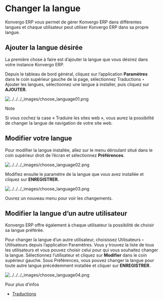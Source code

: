 # Changer la langue

Konvergo ERP vous permet de gérer Konvergo ERP dans différentes langues et chaque utilisateur
peut utiliser Konvergo ERP dans sa propre langue.

## Ajouter la langue désirée

La première chose à faire est d’ajouter la langue que vous désirez dans votre
instance Konvergo ERP.

Depuis le tableau de bord général, cliquez sur l’application **Paramètres**
dans le coin supérieur gauche de la page, sélectionnez Traductions ‣ Ajouter
les langues, sélectionnez une langue à installer, puis cliquez sur
**AJOUTER.**

![../../../_images/choose_language01.png](../../../_images/choose_language01.png)
<div class="alert alert-primary">
<p class="alert-title">
Note</p><p>Si vous cochez la case « Traduire les sites web », vous aurez la possibilité de changer la langue de navigation de votre site web.</p>
</div>

## Modifier votre langue

Pour modifier la langue installée, allez sur le menu déroulant situé dans le
coin supérieur droit de l’écran et sélectionnez **Préférences**.

![../../../_images/choose_language02.png](../../../_images/choose_language02.png)

Modifiez ensuite le paramètre de la langue que vous avez installée et cliquez
sur **ENREGISTRER.**

![../../../_images/choose_language03.png](../../../_images/choose_language03.png)

Ouvrez un nouveau menu pour voir les changements.

## Modifier la langue d’un autre utilisateur

Konvergo ERP offre également à chaque utilisateur la possibilité de choisir sa langue
préférée.

Pour changer la langue d’un autre utilisateur, choisissez Utilisateurs ‣
Utilisateurs depuis l’application Paramètres. Vous y trouvez la liste de tous
les utilisateurs et vous pouvez choisir celui pour qui vous souhaitez changer
la langue. Sélectionnez l’utilisateur et cliquez sur **Modifier** dans le coin
supérieur gauche. Sous Préférences, vous pouvez changer la langue pour toute
autre langue précédemment installée et cliquer sur **ENREGISTRER.**

![../../../_images/choose_language04.png](../../../_images/choose_language04.png)
<div class="alert alert-secondary">
<p class="alert-title">
Pour plus d'infos</p><ul>
<li><p><a href="../../websites/website/configuration/translate">Traductions</a></p></li>
</ul>
</div>

